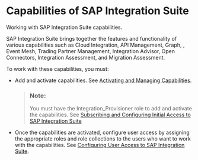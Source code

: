 <!-- loioe1c5b90d6023465c908c94e525aade04 -->

# Capabilities of SAP Integration Suite

Working with SAP Integration Suite capabilities.

SAP Integration Suite brings together the features and functionality of various capabilities such as Cloud Integration, API Management, Graph, , Event Mesh, Trading Partner Management, Integration Advisor, Open Connectors, Integration Assessment, and Migration Assessment.

To work with these capabilities, you must:

-   Add and activate capabilities. See [Activating and Managing Capabilities](activating-and-managing-capabilities-2ffb343.md).

    > ### Note:  
    > You must have the Integration\_Provisioner role to add and activate the capabilities. See [Subscribing and Configuring Initial Access to SAP Integration Suite](10-InitialSetup/subscribing-and-configuring-initial-access-to-sap-integration-suite-8a3c8b7.md)

-   Once the capabilities are activated, configure user access by assigning the appropriate roles and role collections to the users who want to work with the capabilities. See [Configuring User Access to SAP Integration Suite](configuring-user-access-to-sap-integration-suite-2c6214a.md).

